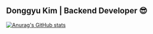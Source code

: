 ## Donggyu Kim | Backend Developer 😎

[![Anurag's GitHub stats](https://github-readme-stats.vercel.app/api?username=ehdrb92)](https://github.com/ehdrb92/github-readme-stats)
